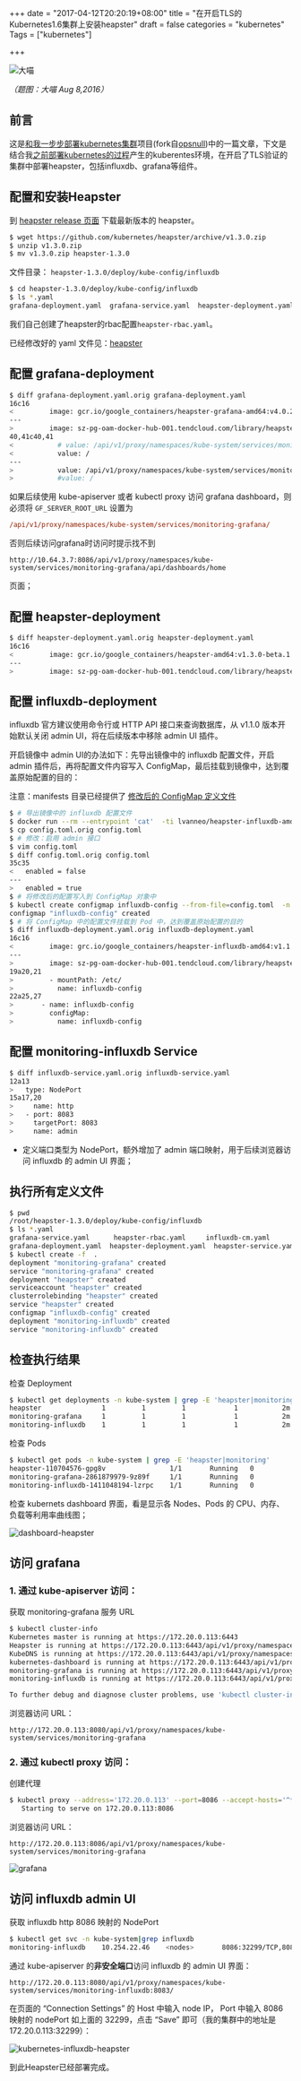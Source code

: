 +++
date = "2017-04-12T20:20:19+08:00"
title = "在开启TLS的Kubernetes1.6集群上安装heapster"
draft = false
categories = "kubernetes"
Tags = ["kubernetes"]

+++

![大喵](http://olz1di9xf.bkt.clouddn.com/2016080801.jpg)

*（题图：大喵 Aug 8,2016）*

## 前言

这是[和我一步步部署kubernetes集群](https://github.com/rootsongjc/follow-me-install-kubernetes-cluster)项目(fork自[opsnull](https://github.com/opsnull/follow-me-install-kubernetes-cluster))中的一篇文章，下文是结合我[之前部署kubernetes的过程](https://jimmysong.io/tags/kubernetes/)产生的kuberentes环境，在开启了TLS验证的集群中部署heapster，包括influxdb、grafana等组件。

## 配置和安装Heapster

到 [heapster release 页面](https://github.com/kubernetes/heapster/releases) 下载最新版本的 heapster。

```bash
$ wget https://github.com/kubernetes/heapster/archive/v1.3.0.zip
$ unzip v1.3.0.zip
$ mv v1.3.0.zip heapster-1.3.0
```

文件目录： `heapster-1.3.0/deploy/kube-config/influxdb`

```bash
$ cd heapster-1.3.0/deploy/kube-config/influxdb
$ ls *.yaml
grafana-deployment.yaml  grafana-service.yaml  heapster-deployment.yaml  heapster-service.yaml  influxdb-deployment.yaml  influxdb-service.yaml heapster-rbac.yaml
```

我们自己创建了heapster的rbac配置`heapster-rbac.yaml`。

已经修改好的 yaml 文件见：[heapster](./manifests/heapster)

## 配置 grafana-deployment

```bash
$ diff grafana-deployment.yaml.orig grafana-deployment.yaml
16c16
<         image: gcr.io/google_containers/heapster-grafana-amd64:v4.0.2
---
>         image: sz-pg-oam-docker-hub-001.tendcloud.com/library/heapster-grafana-amd64:v4.0.2
40,41c40,41
<           # value: /api/v1/proxy/namespaces/kube-system/services/monitoring-grafana/
<           value: /
---
>           value: /api/v1/proxy/namespaces/kube-system/services/monitoring-grafana/
>           #value: /
```

如果后续使用 kube-apiserver 或者 kubectl proxy 访问 grafana dashboard，则必须将 `GF_SERVER_ROOT_URL` 设置为 

```ini
/api/v1/proxy/namespaces/kube-system/services/monitoring-grafana/
```

否则后续访问grafana时访问时提示找不到

```http
http://10.64.3.7:8086/api/v1/proxy/namespaces/kube-system/services/monitoring-grafana/api/dashboards/home
```

 页面；

## 配置 heapster-deployment

```bash
$ diff heapster-deployment.yaml.orig heapster-deployment.yaml
16c16
<         image: gcr.io/google_containers/heapster-amd64:v1.3.0-beta.1
---
>         image: sz-pg-oam-docker-hub-001.tendcloud.com/library/heapster-amd64:v1.3.0-beta.1
```

## 配置 influxdb-deployment

influxdb 官方建议使用命令行或 HTTP API 接口来查询数据库，从 v1.1.0 版本开始默认关闭 admin UI，将在后续版本中移除 admin UI 插件。

开启镜像中 admin UI的办法如下：先导出镜像中的 influxdb 配置文件，开启 admin 插件后，再将配置文件内容写入 ConfigMap，最后挂载到镜像中，达到覆盖原始配置的目的：

注意：manifests 目录已经提供了 [修改后的 ConfigMap 定义文件](https://github.com/opsnull/follow-me-install-kubernetes-cluster/blob/master/manifests/heapster/influxdb-cm.yaml)

```bash
$ # 导出镜像中的 influxdb 配置文件
$ docker run --rm --entrypoint 'cat'  -ti lvanneo/heapster-influxdb-amd64:v1.1.1 /etc/config.toml >config.toml.orig
$ cp config.toml.orig config.toml
$ # 修改：启用 admin 接口
$ vim config.toml
$ diff config.toml.orig config.toml
35c35
<   enabled = false
---
>   enabled = true
$ # 将修改后的配置写入到 ConfigMap 对象中
$ kubectl create configmap influxdb-config --from-file=config.toml  -n kube-system
configmap "influxdb-config" created
$ # 将 ConfigMap 中的配置文件挂载到 Pod 中，达到覆盖原始配置的目的
$ diff influxdb-deployment.yaml.orig influxdb-deployment.yaml
16c16
<         image: grc.io/google_containers/heapster-influxdb-amd64:v1.1.1
---
>         image: sz-pg-oam-docker-hub-001.tendcloud.com/library/heapster-influxdb-amd64:v1.1.1
19a20,21
>         - mountPath: /etc/
>           name: influxdb-config
22a25,27
>       - name: influxdb-config
>         configMap:
>           name: influxdb-config
```

## 配置 monitoring-influxdb Service

```bash
$ diff influxdb-service.yaml.orig influxdb-service.yaml
12a13
>   type: NodePort
15a17,20
>     name: http
>   - port: 8083
>     targetPort: 8083
>     name: admin
```

- 定义端口类型为 NodePort，额外增加了 admin 端口映射，用于后续浏览器访问 influxdb 的 admin UI 界面；

## 执行所有定义文件

```bash
$ pwd
/root/heapster-1.3.0/deploy/kube-config/influxdb
$ ls *.yaml
grafana-service.yaml      heapster-rbac.yaml     influxdb-cm.yaml          influxdb-service.yaml
grafana-deployment.yaml  heapster-deployment.yaml  heapster-service.yaml  influxdb-deployment.yaml
$ kubectl create -f  .
deployment "monitoring-grafana" created
service "monitoring-grafana" created
deployment "heapster" created
serviceaccount "heapster" created
clusterrolebinding "heapster" created
service "heapster" created
configmap "influxdb-config" created
deployment "monitoring-influxdb" created
service "monitoring-influxdb" created
```

## 检查执行结果

检查 Deployment

```bash
$ kubectl get deployments -n kube-system | grep -E 'heapster|monitoring'
heapster               1         1         1            1           2m
monitoring-grafana     1         1         1            1           2m
monitoring-influxdb    1         1         1            1           2m
```

检查 Pods

```bash
$ kubectl get pods -n kube-system | grep -E 'heapster|monitoring'
heapster-110704576-gpg8v                1/1       Running   0          2m
monitoring-grafana-2861879979-9z89f     1/1       Running   0          2m
monitoring-influxdb-1411048194-lzrpc    1/1       Running   0          2m
```

检查 kubernets dashboard 界面，看是显示各 Nodes、Pods 的 CPU、内存、负载等利用率曲线图；

![dashboard-heapster](http://olz1di9xf.bkt.clouddn.com/kubernetes-dashboard-with-heapster.jpg)

## 访问 grafana

### 1. 通过 kube-apiserver 访问：

获取 monitoring-grafana 服务 URL

```bash
$ kubectl cluster-info
Kubernetes master is running at https://172.20.0.113:6443
Heapster is running at https://172.20.0.113:6443/api/v1/proxy/namespaces/kube-system/services/heapster
KubeDNS is running at https://172.20.0.113:6443/api/v1/proxy/namespaces/kube-system/services/kube-dns
kubernetes-dashboard is running at https://172.20.0.113:6443/api/v1/proxy/namespaces/kube-system/services/kubernetes-dashboard
monitoring-grafana is running at https://172.20.0.113:6443/api/v1/proxy/namespaces/kube-system/services/monitoring-grafana
monitoring-influxdb is running at https://172.20.0.113:6443/api/v1/proxy/namespaces/kube-system/services/monitoring-influxdb

To further debug and diagnose cluster problems, use 'kubectl cluster-info dump'.
```

浏览器访问 URL：

```http
http://172.20.0.113:8080/api/v1/proxy/namespaces/kube-system/services/monitoring-grafana
```

### 2. 通过 kubectl proxy 访问：

创建代理

```bash
$ kubectl proxy --address='172.20.0.113' --port=8086 --accept-hosts='^*$'
   Starting to serve on 172.20.0.113:8086
```

浏览器访问 URL：

```http
http://172.20.0.113:8086/api/v1/proxy/namespaces/kube-system/services/monitoring-grafana
```

![grafana](http://olz1di9xf.bkt.clouddn.com/kubernetes-heapster-grafana.jpg)

## 访问 influxdb admin UI

获取 influxdb http 8086 映射的 NodePort

```bash
$ kubectl get svc -n kube-system|grep influxdb
monitoring-influxdb    10.254.22.46    <nodes>       8086:32299/TCP,8083:30269/TCP   9m
```

通过 kube-apiserver 的**非安全端口**访问 influxdb 的 admin UI 界面：
```http
http://172.20.0.113:8080/api/v1/proxy/namespaces/kube-system/services/monitoring-influxdb:8083/
```

在页面的 “Connection Settings” 的 Host 中输入 node IP， Port 中输入 8086 映射的 nodePort 如上面的 32299，点击 “Save” 即可（我的集群中的地址是172.20.0.113:32299）：

![kubernetes-influxdb-heapster](http://olz1di9xf.bkt.clouddn.com/kubernetes-influxdb-heapster.jpg)

到此Heapster已经部署完成。
